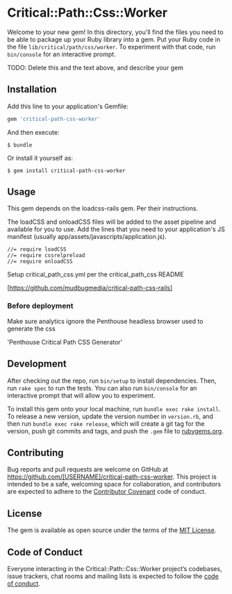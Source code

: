 # Critical::Path::Css::Worker

Welcome to your new gem! In this directory, you'll find the files you need to be able to package up your Ruby library into a gem. Put your Ruby code in the file `lib/critical/path/css/worker`. To experiment with that code, run `bin/console` for an interactive prompt.

TODO: Delete this and the text above, and describe your gem

## Installation

Add this line to your application's Gemfile:

```ruby
gem 'critical-path-css-worker'
```

And then execute:

    $ bundle

Or install it yourself as:

    $ gem install critical-path-css-worker

## Usage

This gem depends on the loadcss-rails gem.  Per their instructions.

The loadCSS and onloadCSS files will be added to the asset pipeline and available for you to use. Add the lines that you need to your application's JS manifest (usually app/assets/javascripts/application.js).

```
//= require loadCSS
//= require cssrelpreload
//= require onloadCSS
```

Setup critical_path_css.yml per the critical_path_css README

[https://github.com/mudbugmedia/critical-path-css-rails]

### Before deployment

Make sure analytics ignore the Penthouse headless browser used to generate the css

'Penthouse Critical Path CSS Generator'


## Development

After checking out the repo, run `bin/setup` to install dependencies. Then, run `rake spec` to run the tests. You can also run `bin/console` for an interactive prompt that will allow you to experiment.

To install this gem onto your local machine, run `bundle exec rake install`. To release a new version, update the version number in `version.rb`, and then run `bundle exec rake release`, which will create a git tag for the version, push git commits and tags, and push the `.gem` file to [rubygems.org](https://rubygems.org).

## Contributing

Bug reports and pull requests are welcome on GitHub at https://github.com/[USERNAME]/critical-path-css-worker. This project is intended to be a safe, welcoming space for collaboration, and contributors are expected to adhere to the [Contributor Covenant](http://contributor-covenant.org) code of conduct.

## License

The gem is available as open source under the terms of the [MIT License](http://opensource.org/licenses/MIT).

## Code of Conduct

Everyone interacting in the Critical::Path::Css::Worker project’s codebases, issue trackers, chat rooms and mailing lists is expected to follow the [code of conduct](https://github.com/[USERNAME]/critical-path-css-worker/blob/master/CODE_OF_CONDUCT.md).
